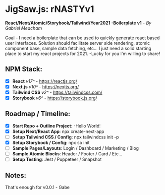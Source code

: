 # JigSaw.js: rNASTYv1

**React/Next/Atomic/Storybook/Tailwind/Year2021 -Boilerplate v1** _- By Gabriel Meacham_

Goal - I need a boilerplate that can be used to quickly generate react based user interfaces. Solution should facilitate server side rendering, atomic component base, sample data fetching, etc... I just need a solid starting place to start my react projects for 2021. -Lucky for you I'm willing to share!

## NPM Stack:

- [x] **React** _v17^_ - https://reactjs.org/
- [x] **Next.js** _v10^_ - https://nextjs.org/
- [x] **Tailwind CSS** _v2^_ - https://tailwindcss.com/
- [x] **Storybook** _v6^_ - https://storybook.js.org/

## Roadmap / Timeline:

- [x] **Start Repo + Outline Project**: -Hello World!
- [x] **Setup Next/React App**: npx create-next-app
- [ ] **Setup Tailwind CSS / Config**: npx tailwindcss init -p
- [x] **Setup Storybook / Config**: npx sb init
- [ ] **Sample Pages/Layouts**: Login / Dashboard / Marketing / Blog
- [ ] **Sample Atomic Blocks**: Header / Footer / Card / Etc...
- [ ] **Setup Testing**: Jest / Puppeteer / Snapshot

## Notes:

That's enough for v0.0.1 - Gabe

